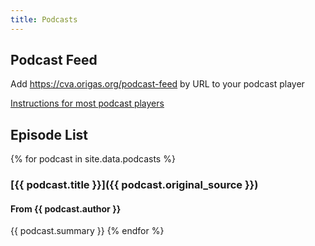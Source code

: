 ```yaml
---
title: Podcasts
---
```

## Podcast Feed
Add https://cva.origas.org/podcast-feed by URL to your podcast player

[Instructions for most podcast players](https://medium.com/@joshmuccio/how-to-manually-add-a-rss-feed-to-your-podcast-app-on-desktop-ios-android-478d197a3770)

## Episode List
{% for podcast in site.data.podcasts %}
### [{{ podcast.title }}]({{ podcast.original_source }})
#### From {{ podcast.author }}
{{ podcast.summary }}
{% endfor %}